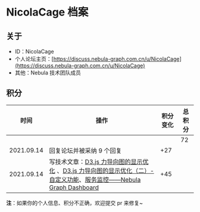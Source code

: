 # NicolaCage 档案

## 关于

- ID：NicolaCage
- 个人论坛主页：[https://discuss.nebula-graph.com.cn/u/NicolaCage](https://discuss.nebula-graph.com.cn/u/NicolaCage)
- 其他：Nebula 技术团队成员

## 积分

| 时间 | 操作 | 积分变化 | 总积分  |
| --- | --- | --- | --- |
|  |  |  | 72 |
| 2021.09.14 | 回复论坛并被采纳 9 个回复 | +27 |  |
| 2021.09.14 | 写技术文章：[D3.js 力导向图的显示优化](https://discuss.nebula-graph.com.cn/t/topic/679)​ 、[D3.js 力导向图的显示优化（二）- 自定义功能](https://discuss.nebula-graph.com.cn/t/topic/894)​、[服务监控——Nebula Graph Dashboard](https://discuss.nebula-graph.com.cn/t/topic/5465)​​| +45 |  |


**注**：如果你的个人信息、积分不正确，欢迎提交 pr 来修复~